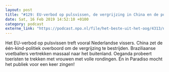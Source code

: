```yaml
---
layout: post
title: "#129: EU-verbod op pulsvissen, de vergrijzing in China en de powerballad"
date: Sat, 16 Feb 2019 14:52:10 +0100
category: podcast
externe_link: "https://podcast.npo.nl/file/het-beste-uit-het-oog/4313/nporadio1_het-beste-uit-het-oog_20190216_129-eu-verbod-op-pulsvissen-de-vergrijzing-in-china-en-de-powerballad_QSK8NI.mp3"
---
```


Het EU-verbod op pulsvissen treft vooral Nederlandse vissers. 
China zet de één-kind-politiek overboord om de vergrijzing te bestrijden. Braziliaanse voetballers vertrekken massaal naar het buitenland. 
Oeganda probeert toeristen te trekken met vrouwen met volle rondingen.
En in Paradiso mocht het publiek voor een keer zingen!
